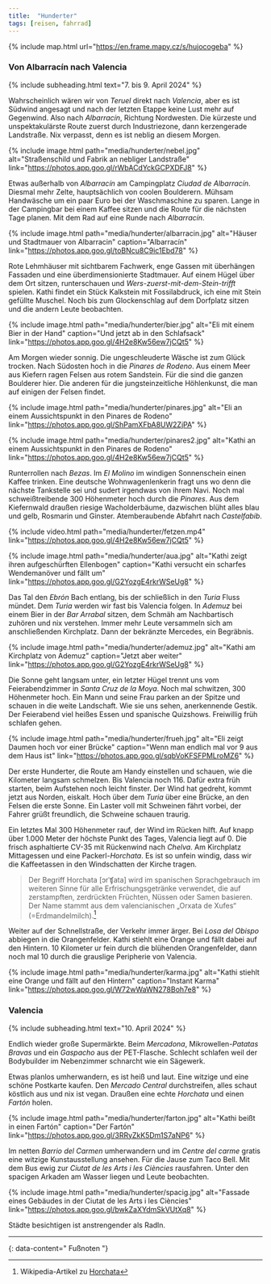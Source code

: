 ```yaml
---
title:  "Hunderter"
tags: [reisen, fahrrad]
---
```


{% include map.html url="https://en.frame.mapy.cz/s/hujocogeba" %}

### Von Albarracín nach Valencia

{% include subheading.html text="7. bis 9. April 2024" %} 

Wahrscheinlich wären wir von *Teruel* direkt nach *Valencia*, aber es ist Südwind angesagt und nach der letzten Etappe keine Lust mehr auf Gegenwind.
Also nach *Albarracín*, Richtung Nordwesten. 
Die kürzeste und unspektakulärste Route zuerst durch Industriezone, dann kerzengerade Landstraße.
Nix verpasst, denn es ist neblig an diesem Morgen.

{% include image.html path="media/hunderter/nebel.jpg" alt="Straßenschild und Fabrik an nebliger Landstraße" link="https://photos.app.goo.gl/rWbACdYckGCPXDFJ8" %}

Etwas außerhalb von *Albarracín* am Campingplatz *Ciudad de Albarracín*.
Diesmal mehr Zelte, hauptsächlich von coolen Boulderern.
Mühsam Handwäsche um ein paar Euro bei der Waschmaschine zu sparen.
Lange in der Campingbar bei einem Kaffee sitzen und die Route für die nächsten Tage planen.
Mit dem Rad auf eine Runde nach *Albarracín*.

{% include image.html path="media/hunderter/albarracin.jpg" alt="Häuser und Stadtmauer von Albarracin" caption="Albarracín" link="https://photos.app.goo.gl/toBNcu8C9ic1Ebd78" %}

Rote Lehmhäuser mit sichtbarem Fachwerk, enge Gassen mit überhängen Fassaden und eine überdimensionierte Stadtmauer.
Auf einem Hügel über dem Ort sitzen, runterschauen und *Wers-zuerst-mit-dem-Stein-trifft* spielen.
Kathi findet ein Stück Kalkstein mit Fossilabdruck, ich eine mit Stein gefüllte Muschel.
Noch bis zum Glockenschlag auf dem Dorfplatz sitzen und die andern Leute beobachten.

{% include image.html path="media/hunderter/bier.jpg" alt="Eli mit einem Bier in der Hand" caption="Und jetzt ab in den Schlafsack" link="https://photos.app.goo.gl/4H2e8Kw56ew7jCQt5" %}

Am Morgen wieder sonnig.
Die ungeschleuderte Wäsche ist zum Glück trocken.
Nach Südosten hoch in die *Pinares de Rodeno*.
Aus einem Meer aus Kiefern ragen Felsen aus rotem Sandstein.
Für die sind die ganzen Boulderer hier.
Die anderen für die jungsteinzeitliche Höhlenkunst, die man auf einigen der Felsen findet.

{% include image.html path="media/hunderter/pinares.jpg" alt="Eli an einem Aussichtspunkt in den Pinares de Rodeno" link="https://photos.app.goo.gl/ShPamXFbA8UW2ZjPA" %}

{% include image.html path="media/hunderter/pinares2.jpg" alt="Kathi an einem Aussichtspunkt in den Pinares de Rodeno"  link="https://photos.app.goo.gl/4H2e8Kw56ew7jCQt5" %}

Runterrollen nach *Bezas*. 
Im *El Molino* im windigen Sonnenschein einen Kaffee trinken.
Eine deutsche Wohnwagenlenkerin fragt uns wo denn die nächste Tankstelle sei und sudert irgendwas von ihrem Navi.
Noch mal schweißtreibende 300 Höhenmeter hoch durch die *Pinares*.
Aus dem Kiefernwald draußen riesige Wacholderbäume, dazwischen blüht alles blau und gelb, Rosmarin und Ginster.
Atemberaubende Abfahrt nach *Castelfabib*.

{% include video.html path="media/hunderter/fetzen.mp4" link="https://photos.app.goo.gl/4H2e8Kw56ew7jCQt5" %}

{% include image.html path="media/hunderter/aua.jpg" alt="Kathi zeigt ihren aufgeschürften Ellenbogen" caption="Kathi versucht ein scharfes Wendemanöver und fällt um" link="https://photos.app.goo.gl/G2YozgE4rkrWSeUg8" %}

Das Tal den *Ebrón* Bach entlang, bis der schließlich in den *Turia* Fluss mündet.
Dem *Turia* werden wir fast bis Valencia folgen.
In *Ademuz* bei einem Bier in der *Bar Arrabal* sitzen, dem Schmäh am Nachbartisch zuhören und nix verstehen.
Immer mehr Leute versammeln sich am anschließenden Kirchplatz.
Dann der bekränzte Mercedes, ein Begräbnis.

{% include image.html path="media/hunderter/ademuz.jpg" alt="Kathi am Kirchplatz von Ademuz" caption="Jetzt aber weiter" link="https://photos.app.goo.gl/G2YozgE4rkrWSeUg8" %}

Die Sonne geht langsam unter, ein letzter Hügel trennt uns vom Feierabendzimmer in *Santa Cruz de la Moya*.
Noch mal schwitzen, 300 Höhenmeter hoch.
Ein Mann und seine Frau parken an der Spitze und schauen in die weite Landschaft.
Wie sie uns sehen, anerkennende Gestik.
Der Feierabend viel heißes Essen und spanische Quizshows.
Freiwillig früh schlafen gehen.

{% include image.html path="media/hunderter/frueh.jpg" alt="Eli zeigt Daumen hoch vor einer Brücke" caption="Wenn man endlich mal vor 9 aus dem Haus ist" link="https://photos.app.goo.gl/sqbVoKFSFPMLroMZ6" %}

Der erste Hunderter, die Route am Handy einstellen und schauen, wie die Kilometer langsam schmelzen.
Bis Valencia noch 116.
Dafür extra früh starten, beim Aufstehen noch leicht finster.
Der Wind hat gedreht, kommt jetzt aus Norden, eiskalt.
Hoch über dem *Turia* über eine Brücke, an den Felsen die erste Sonne.
Ein Laster voll mit Schweinen fährt vorbei, der Fahrer grüßt freundlich, die Schweine schauen traurig.

Ein letztes Mal 300 Höhenmeter rauf, der Wind im Rücken hilft.
Auf knapp über 1.000 Meter der höchste Punkt des Tages, Valencia liegt auf 0.
Die frisch asphaltierte CV-35 mit Rückenwind nach *Chelva*.
Am Kirchplatz Mittagessen und eine Packerl-*Horchata*.
Es ist so unfein windig, dass wir die Kaffeetassen in den Windschatten der Kirche tragen.

>Der Begriff Horchata [ɔrˈʧata] wird im spanischen Sprachgebrauch im weiteren Sinne für alle Erfrischungsgetränke verwendet, die auf zerstampften, zerdrückten Früchten, Nüssen oder Samen basieren. Der Name stammt aus dem valencianischen „Orxata de Xufes“ (=Erdmandelmilch).[^1]

Weiter auf der Schnellstraße, der Verkehr immer ärger.
Bei *Losa del Obispo* abbiegen in die Orangenfelder.
Kathi stiehlt eine Orange und fällt dabei auf den Hintern.
10 Kilometer ur fein durch die blühenden Orangenfelder, dann noch mal 10 durch die grauslige Peripherie von Valencia.

{% include image.html path="media/hunderter/karma.jpg" alt="Kathi stiehlt eine Orange und fällt auf den Hintern" caption="Instant Karma" link="https://photos.app.goo.gl/W72wWaWN278Boh7e8" %}

### Valencia

{% include subheading.html text="10. April 2024" %} 

Endlich wieder große Supermärkte.
Beim *Mercadona*, Mikrowellen-*Patatas Bravas* und ein *Gaspacho* aus der PET-Flasche.
Schlecht schlafen weil der Bodybuilder im Nebenzimmer schnarcht wie ein Sägewerk.

Etwas planlos umherwandern, es ist heiß und laut.
Eine witzige und eine schöne Postkarte kaufen.
Den *Mercado Central* durchstreifen, alles schaut köstlich aus und nix ist vegan.
Draußen eine echte *Horchata* und einen *Fartón* holen.

{% include image.html path="media/hunderter/farton.jpg" alt="Kathi beißt in einen Fartón" caption="Der Fartón" link="https://photos.app.goo.gl/3RRyZkK5Dm1S7aNP6" %}

Im netten *Barrio del Carmen* umherwandern und im *Centre del carme* gratis eine witzige Kunstausstellung ansehen.
Für die Jause zum Taco Bell.
Mit dem Bus ewig zur *Ciutat de les Arts i les Ciències* rausfahren.
Unter den spacigen Arkaden am Wasser liegen und Leute beobachten.

{% include image.html path="media/hunderter/spacig.jpg" alt="Fassade eines Gebäudes in der Ciutat de les Arts i les Ciències" link="https://photos.app.goo.gl/bwkZaXYdmSkVUtXq8" %}

Städte besichtigen ist anstrengender als Radln.

---
{: data-content=" Fußnoten "}

[^1]: Wikipedia-Artikel zu [Horchata](https://de.wikipedia.org/wiki/Horchata)